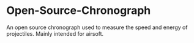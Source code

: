 # Open-Source-Chronograph
 An open source chronograph used to measure the speed and energy of projectiles. Mainly intended for airsoft.
